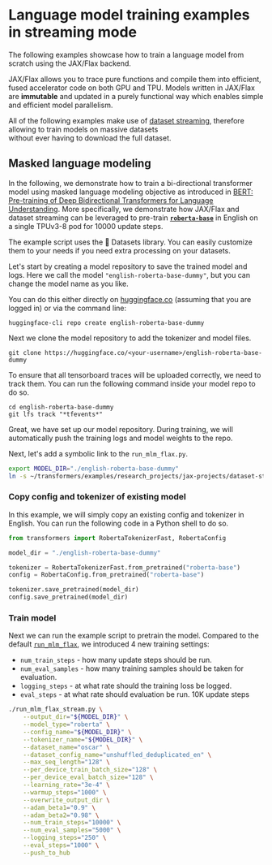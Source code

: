 <!---
Copyright 2021 The HuggingFace Team. All rights reserved.

Licensed under the Apache License, Version 2.0 (the "License");
you may not use this file except in compliance with the License.
You may obtain a copy of the License at

    http://www.apache.org/licenses/LICENSE-2.0

Unless required by applicable law or agreed to in writing, software
distributed under the License is distributed on an "AS IS" BASIS,
WITHOUT WARRANTIES OR CONDITIONS OF ANY KIND, either express or implied.
See the License for the specific language governing permissions and
limitations under the License.
-->

# Language model training examples in streaming mode

The following examples showcase how to train a language model from scratch 
using the JAX/Flax backend.

JAX/Flax allows you to trace pure functions and compile them into efficient, fused accelerator code on both GPU and TPU.
Models written in JAX/Flax are **immutable** and updated in a purely functional
way which enables simple and efficient model parallelism.

All of the following examples make use of [dataset streaming](https://huggingface.co/docs/datasets/master/dataset_streaming), therefore allowing to train models on massive datasets\
without ever having to download the full dataset.

## Masked language modeling

In the following, we demonstrate how to train a bi-directional transformer model 
using masked language modeling objective as introduced in [BERT: Pre-training of Deep Bidirectional Transformers for Language Understanding](https://arxiv.org/abs/1810.04805).
More specifically, we demonstrate how JAX/Flax and dataset streaming can be leveraged 
to pre-train [**`roberta-base`**](https://huggingface.co/roberta-base)
in English on a single TPUv3-8 pod for 10000 update steps.

The example script uses the 🤗 Datasets library. You can easily customize them to your needs if you need extra processing on your datasets.

Let's start by creating a model repository to save the trained model and logs.
Here we call the model `"english-roberta-base-dummy"`, but you can change the model name as you like.

You can do this either directly on [huggingface.co](https://huggingface.co/new) (assuming that
you are logged in) or via the command line:

```
huggingface-cli repo create english-roberta-base-dummy
```

Next we clone the model repository to add the tokenizer and model files.

```
git clone https://huggingface.co/<your-username>/english-roberta-base-dummy
```

To ensure that all tensorboard traces will be uploaded correctly, we need to 
track them. You can run the following command inside your model repo to do so.

```
cd english-roberta-base-dummy
git lfs track "*tfevents*"
```

Great, we have set up our model repository. During training, we will automatically
push the training logs and model weights to the repo.

Next, let's add a symbolic link to the `run_mlm_flax.py`.

```bash
export MODEL_DIR="./english-roberta-base-dummy"
ln -s ~/transformers/examples/research_projects/jax-projects/dataset-streaming/run_mlm_flax_stream.py ./
```

### Copy config and tokenizer of existing model

In this example, we will simply copy an existing config and tokenizer in English.
You can run the following code in a Python shell to do so.

```python
from transformers import RobertaTokenizerFast, RobertaConfig

model_dir = "./english-roberta-base-dummy"

tokenizer = RobertaTokenizerFast.from_pretrained("roberta-base")
config = RobertaConfig.from_pretrained("roberta-base")

tokenizer.save_pretrained(model_dir)
config.save_pretrained(model_dir)
```

### Train model

Next we can run the example script to pretrain the model.
Compared to the default [`run_mlm_flax`](https://github.com/huggingface/transformers/blob/main/examples/flax/language-modeling/run_mlm_flax.py), we introduced 4 new training settings:
- `num_train_steps` - how many update steps should be run.
- `num_eval_samples` - how many training samples should be taken for evaluation.
- `logging_steps` - at what rate should the training loss be logged.
- `eval_steps` - at what rate should evaluation be run.
10K update steps 

```bash
./run_mlm_flax_stream.py \
    --output_dir="${MODEL_DIR}" \
    --model_type="roberta" \
    --config_name="${MODEL_DIR}" \
    --tokenizer_name="${MODEL_DIR}" \
    --dataset_name="oscar" \
    --dataset_config_name="unshuffled_deduplicated_en" \
    --max_seq_length="128" \
    --per_device_train_batch_size="128" \
    --per_device_eval_batch_size="128" \
    --learning_rate="3e-4" \
    --warmup_steps="1000" \
    --overwrite_output_dir \
    --adam_beta1="0.9" \
    --adam_beta2="0.98" \
    --num_train_steps="10000" \
    --num_eval_samples="5000" \
    --logging_steps="250" \
    --eval_steps="1000" \
    --push_to_hub
```
